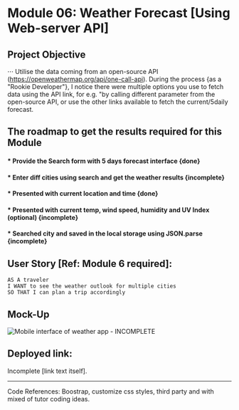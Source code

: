 # Module 06: Weather Forecast [Using Web-server API]

## Project Objective

⋅⋅⋅ Utilise the data coming from an open-source API (https://openweathermap.org/api/one-call-api). During the process {as a "Rookie Developer"}, I notice there were multiple options you use to fetch data using the API link, for e.g. "by calling different parameter from the open-source API, or use the other links available to fetch the current/5daily forecast.

## The roadmap to get the results required for this Module 
#### * Provide the Search form with 5 days forecast interface {done}
#### * Enter diff cities using search and get the weather results {incomplete}
#### * Presented with current location and time {done}
#### * Presented with current temp, wind speed, humidity and UV Index (optional) {incomplete}
#### * Searched city and saved in the local storage using JSON.parse {incomplete}

## User Story [Ref: Module 6 required]:

```
AS A traveler
I WANT to see the weather outlook for multiple cities
SO THAT I can plan a trip accordingly
```

## Mock-Up

![Mobile interface of weather app - INCOMPLETE](./assets/weather-forecast-incomplete.gif)


## Deployed link:
Incomplete [link text itself].


- - -
Code References: Boostrap, customize css styles, third party and with mixed of tutor coding ideas.
